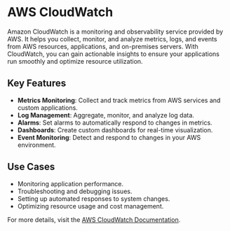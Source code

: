 # AWS CloudWatch

Amazon CloudWatch is a monitoring and observability service provided by AWS. It helps you collect, monitor, and analyze metrics, logs, and events from AWS resources, applications, and on-premises servers. With CloudWatch, you can gain actionable insights to ensure your applications run smoothly and optimize resource utilization.

## Key Features
- **Metrics Monitoring**: Collect and track metrics from AWS services and custom applications.
- **Log Management**: Aggregate, monitor, and analyze log data.
- **Alarms**: Set alarms to automatically respond to changes in metrics.
- **Dashboards**: Create custom dashboards for real-time visualization.
- **Event Monitoring**: Detect and respond to changes in your AWS environment.

## Use Cases
- Monitoring application performance.
- Troubleshooting and debugging issues.
- Setting up automated responses to system changes.
- Optimizing resource usage and cost management.

For more details, visit the [AWS CloudWatch Documentation](https://docs.aws.amazon.com/cloudwatch/).